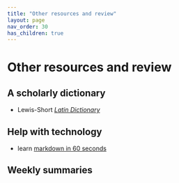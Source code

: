 ```yaml
---
title: "Other resources and review"
layout: page
nav_order: 30
has_children: true
---
```


# Other resources and review

## A scholarly dictionary

- Lewis-Short *[Latin Dictionary](http://folio2.furman.edu/lewis-short/index.html)*


## Help with technology

- learn [markdown in 60 seconds](https://commonmark.org/help/)



## Weekly summaries

